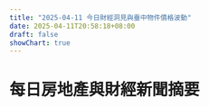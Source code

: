 ```yaml
---
title: "2025-04-11 今日財經洞見與臺中物件價格波動"
date: 2025-04-11T20:58:18+08:00
draft: false
showChart: true
---
```


# 每日房地產與財經新聞摘要



